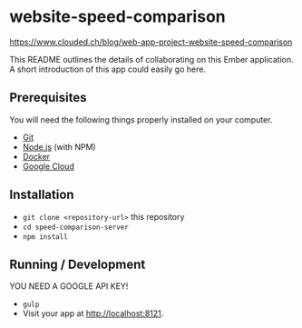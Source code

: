 # website-speed-comparison

https://www.clouded.ch/blog/web-app-project-website-speed-comparison

This README outlines the details of collaborating on this Ember application.
A short introduction of this app could easily go here.

## Prerequisites

You will need the following things properly installed on your computer.

* [Git](https://git-scm.com/)
* [Node.js](https://nodejs.org/) (with NPM)
* [Docker](www.docker.com/)
* [Google Cloud](https://cloud.google.com/sdk/)

## Installation

* `git clone <repository-url>` this repository
* `cd speed-comparison-server`
* `npm install`

## Running / Development

YOU NEED A GOOGLE API KEY!

* `gulp`
* Visit your app at [http://localhost:8121](http://localhost:8121).





